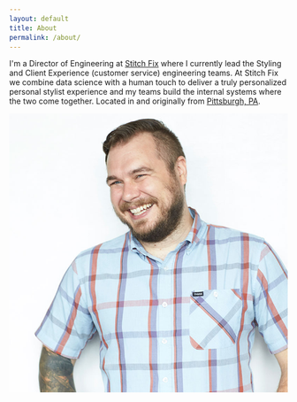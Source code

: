 ```yaml
---
layout: default
title: About
permalink: /about/
---
```


I'm a Director of Engineering at [Stitch Fix](https://multithreaded.stitchfix.com) where I currently lead the Styling and Client Experience (customer service) engineering teams. At Stitch Fix we combine data science with a human touch to deliver a truly personalized personal stylist experience and my teams build the internal systems where the two come together. Located in and originally from [Pittsburgh, PA](https://www.visitpittsburgh.com/about-pittsburgh/technology-in-pittsburgh/). 

![Image of Jon Dean](/images/jon.jpg "Image of Jon Dean")
